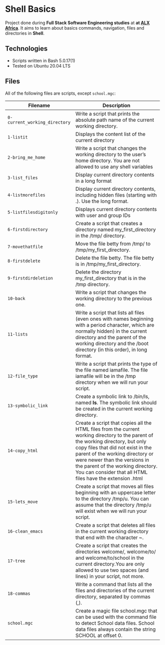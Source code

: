 # Shell Basics

Project done during **Full Stack Software Engineering studies** at **at [ALX Africa](https://www.alxafrica.com//)**. It aims to learn about basics commands, navigation, files and directories in **Shell**.


## Technologies
* Scripts written in Bash 5.0.17(1)
* Tested on Ubuntu 20.04 LTS

## Files
All of the following files are scripts, except `school.mgc`:

| Filename | Description |
| -------- | ----------- |
| `0-current_working_directory` | Write a script that prints the absolute path name of the current working directory. |
| `1-listit` | Displays the content list of the current directory |
| `2-bring_me_home` | Write a script that changes the working directory to the user’s home directory. You are not allowed to use any shell variables |
| `3-list_files` | Display current directory contents in a long format |
| `4-listmorefiles` | Display current directory contents, including hidden files (starting with .). Use the long format. |
| `5-listfilesdigitonly` | Displays current directory contents with user and group IDs |
| `6-firstdirectory` | Create a script that creates a directory named my_first_directory in the /tmp/ directory. |
| `7-movethatfile` | Move the file betty from /tmp/ to /tmp/my_first_directory. |
| `8-firstdelete` | Delete the file betty. The file betty is in /tmp/my_first_directory. |
| `9-firstdirdeletion` | Delete the directory my_first_directory that is in the /tmp directory. |
| `10-back` | Write a script that changes the working directory to the previous one. |
| `11-lists` | Write a script that lists all files (even ones with names beginning with a period character, which are normally hidden) in the current directory and the parent of the working directory and the /boot directory (in this order), in long format. |
| `12-file_type` | Write a script that prints the type of the file named iamafile. The file iamafile will be in the /tmp directory when we will run your script. |
| `13-symbolic_link` | Create a symbolic link to /bin/ls, named __ls__. The symbolic link should be created in the current working directory. |
| `14-copy_html` | Create a script that copies all the HTML files from the current working directory to the parent of the working directory, but only copy files that did not exist in the parent of the working directory or were newer than the versions in the parent of the working directory. You can consider that all HTML files have the extension .html |
| `15-lets_move` | Create a script that moves all files beginning with an uppercase letter to the directory /tmp/u. You can assume that the directory /tmp/u will exist when we will run your script. |
| `16-clean_emacs` | Create a script that deletes all files in the current working directory that end with the character ~. |
| `17-tree` | Create a script that creates the directories welcome/, welcome/to/ and welcome/to/school in the current directory.You are only allowed to use two spaces (and lines) in your script, not more. |
| `18-commas` | Write a command that lists all the files and directories of the current directory, separated by commas (,). <br /> |
| `school.mgc` | Create a magic file school.mgc that can be used with the command file to detect School data files. School data files always contain the string SCHOOL at offset 0. |

